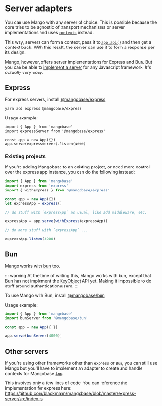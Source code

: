 # Server adapters

You can use Mango with any server of choice. This is possible because the core tries to be agnostic of transport mechanisms or server implementations and uses [`contexts`](/guide/contexts) instead.

This way, servers can form a context, pass it to [`app.api()`](/api/base/App#api) and then get a context back. With this result, the server can use it to form a response per its design.

Mango, however, offers server implementations for Express and Bun. But you can be able to [implement a server](#other-servers) for any Javascript framework. _It's actually very easy._

## Express

For express servers, install [@mangobase/express](https://www.npmjs.com/package/@mangobase/express)

```bash
yarn add express @mangobase/express
```

Usage example:

```javascript{2,5}
import { App } from 'mangobase'
import expressServer from '@mangobase/express'

const app = new App({})
app.serve(expressServer).listen(4000)
```

### Existing projects

If you're adding Mangobase to an existing project, or need more control over the express app instance, you can do the following instead:

```javascript
import { App } from 'mangobase'
import express from 'express'
import { withExpress } from '@mangobase/express'

const app = new App({})
let expressApp = express()

// do stuff with `expressApp` as usual, like add middleware, etc.

expressApp = app.serve(withExpress(expressApp))

// do more stuff with `expressApp` ...

expressApp.listen(4000)
```

## Bun

Mango works with [bun](https://bun.sh) too.

::: warning
At the time of writing this, Mango works with bun, except that Bun has not implement the [KeyObject](https://github.com/oven-sh/bun/issues/2036) API yet. Making it impossible to do stuff around authentication/users.
:::

To use Mango with Bun, install [@mangobase/bun](https://www.npmjs.com/package/@mangobase/bun)

Usage example:

```typescript
import { App } from 'mangobase'
import bunServer from '@mangobase/bun'

const app = new App({ })

app.serve(bunServer(4000))
```

## Other servers

If you're using other frameworks other than `express` or `Bun`, you can still use Mango but you'll have to implement an adapter to create and handle contexts for Mangobase [`App`](/api/base/app).

This involves only a few lines of code. You can reference the implementation for express here: https://github.com/blackmann/mangobase/blob/master/express-server/src/index.ts

